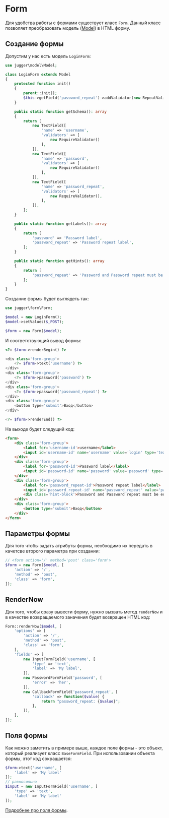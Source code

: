 # Form

Для удобства работы с формами существует класс `Form`. Данный класс позволяет преобразовать модель ([Model](https://github.com/jugger-php/jugger-model/blob/master/docs/README.md)) в HTML форму.

## Создание формы

Допустим у нас есть модель `LoginForm`:

```php
use jugger\model\Model;

class LoginForm extends Model
{
    protected function init()
    {
        parent::init();
        $this->getField('password_repeat')->addValidator(new RepeatValidator("password", $this));
    }

    public static function getSchema(): array
    {
        return [
            new TextField([
                'name' => 'username',
                'validators' => [
                    new RequireValidator()
                ],
            ]),
            new TextField([
                'name' => 'password',
                'validators' => [
                    new RequireValidator()
                ],
            ]),
            new TextField([
                'name' => 'password_repeat',
                'validators' => [
                    new RequireValidator(),
                ],
            ]),
        ];
    }

    public static function getLabels(): array
    {
        return [
            'password' => 'Password label',
            'password_repeat' => 'Password repeat label',
        ];
    }

    public static function getHints(): array
    {
        return [
            'password_repeat' => 'Password and Password repeat must be equals',
        ];
    }
}
```

Создание формы будет выглядеть так:

```php
use jugger\form\Form;

$model = new LoginForm();
$model->setValues($_POST);

$form = new Form($model);
```

И соответствующий вывод формы:

```php
<?= $form->renderBegin() ?>

<div class='form-group'>
    <?= $form->text('username') ?>
</div>
<div class='form-group'>
    <?= $form->password('password') ?>
</div>
<div class='form-group'>
    <?= $form->password('password_repeat') ?>
</div>
<div class='form-group'>
    <button type='submit'>Вход</button>
</div>

<?= $form->renderEnd() ?>
```

На выходе будет следущий код:

```HTML
<form>
    <div class='form-group'>
        <label for='username-id'>username</label>
        <input id='username-id' name='username' value='login' type='text'>
    </div>
    <div class='form-group'>
        <label for='password-id'>Password label</label>
        <input id='password-id' name='password' value='password' type='password'>
    </div>
    <div class='form-group'>
        <label for='password_repeat-id'>Password repeat label</label>
        <input id='password_repeat-id' name='password_repeat' value='password' type='password'>
        <div class='hint-block'>Password and Password repeat must be equals</div>
    </div>
    <div class='form-group'>
        <button type='submit'>Вход</button>
    </div>
</form>
```

## Параметры формы

Для того чтобы задать атрибуты формы, необходимо их передать в качетсве второго параметра при создании:

```php
// <form action='/' method='post' class='form'>
$form = new Form($model, [
    'action' => '/',
    'method' => 'post',
    'class' => 'form',
]);
```

## RenderNow

Для того, чтобы сразу вывести форму, нужно вызвать метод `renderNow` и в качестве возвращаемого заначения будет возвращен HTML код:

```php
Form::renderNow($model, [
    'options' => [
        'action' => '/',
        'method' => 'post',
        'class' => 'form',
    ],
    'fields' => [
        new InputFormField('username', [
            'type' => 'text',
            'label' => 'My label',
        ]),
        new PasswordFormField('password', [
            'error' => 'her',
        ]),
        new CallbackFormField('password_repeat', [
            'callback' => function($value) {
                return "password_repeat: {$value}";
            },
        ]),
    ],
]);
```

## Поля формы

Как можно заметить в примере выше, каждое поле формы - это объект, который реализует класс `BaseFormField`. При использовании объекта формы, этот код сокращается:

```php
$form->text('username', [
    'label' => 'My label'
]);
// равносильно
$input = new InputFormField('username', [
    'type' => 'text',
    'label' => 'My label'
]);
```

[Подробнее про поля формы](form-field.md).

